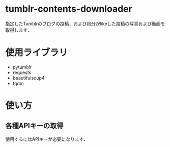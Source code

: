 # tumblr-contents-downloader
指定したTumblrのブログの投稿，および自分がlikeした投稿の写真および動画を取得します．  

# 使用ライブラリ
* pytumblr
* requests
* beautifulsoup4
* tqdm

# 使い方
## 各種APIキーの取得
使用するにはAPIキーが必要になります．  
